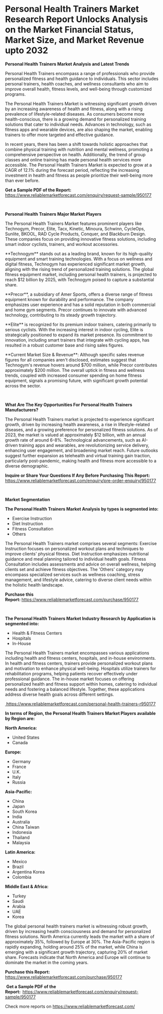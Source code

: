 <p><h1>Personal Health Trainers Market Research Report Unlocks Analysis on the Market Financial Status, Market Size, and Market Revenue upto 2032</h1></p><p><strong>Personal Health Trainers Market Analysis and Latest Trends</strong></p>
<p><p>Personal Health Trainers encompass a range of professionals who provide personalized fitness and health guidance to individuals. This sector includes personal trainers, health coaches, and wellness consultants who aim to improve overall health, fitness levels, and well-being through customized programs.</p><p>The Personal Health Trainers Market is witnessing significant growth driven by an increasing awareness of health and fitness, along with a rising prevalence of lifestyle-related diseases. As consumers become more health-conscious, there is a growing demand for personalized training solutions that cater to individual needs. Advances in technology, such as fitness apps and wearable devices, are also shaping the market, enabling trainers to offer more targeted and effective guidance.</p><p>In recent years, there has been a shift towards holistic approaches that combine physical training with nutrition and mental wellness, promoting a comprehensive perspective on health. Additionally, the trend of group classes and online training has made personal health services more accessible. The Personal Health Trainers Market is expected to grow at a CAGR of 12.1% during the forecast period, reflecting the increasing investment in health and fitness as people prioritize their well-being more than ever before.</p></p>
<p><strong>Get a Sample PDF of the Report:&nbsp;</strong> <a href="https://www.reliablemarketforecast.com/enquiry/request-sample/950177?utm_campaign=3216&utm_medium=2&utm_source=Github&utm_content=ia&utm_term=05032025&utm_id=personal-health-trainers">https://www.reliablemarketforecast.com/enquiry/request-sample/950177</a></p>
<p>&nbsp;</p>
<p><strong>Personal Health Trainers Major Market Players</strong></p>
<p><p>The Personal Health Trainers Market features prominent players like Technogym, Precor, Elite, Tacx, Kinetic, Minoura, Schwinn, CycleOps, Sunlite, BKOOL, RAD Cycle Products, Conquer, and Blackburn Design. These companies focus on providing innovative fitness solutions, including smart indoor cyclists, trainers, and workout accessories.</p><p>**Technogym** stands out as a leading brand, known for its high-quality equipment and smart training technologies. With a focus on wellness and digital fitness, Technogym has experienced significant market growth, aligning with the rising trend of personalized training solutions. The global fitness equipment market, including personal health trainers, is projected to reach $12 billion by 2025, with Technogym poised to capture a substantial share.</p><p>**Precor**, a subsidiary of Amer Sports, offers a diverse range of fitness equipment known for durability and performance. The company emphasizes user experience and has a solid reputation in both commercial and home gym segments. Precor continues to innovate with advanced technology, contributing to its steady growth trajectory.</p><p>**Elite** is recognized for its premium indoor trainers, catering primarily to serious cyclists. With the increasing interest in indoor cycling, Elite is strategically positioned to expand its market presence. Its commitment to innovation, including smart trainers that integrate with cycling apps, has resulted in a robust customer base and rising sales figures.</p><p>**Current Market Size & Revenue**: Although specific sales revenue figures for all companies aren't disclosed, estimates suggest that Technogym's revenue hovers around $700 million, while Precor contributes approximately $200 million. The overall uptick in fitness and wellness trends, coupled with increased consumer spending on home fitness equipment, signals a promising future, with significant growth potential across the sector.</p></p>
<p>&nbsp;</p>
<p><strong>What Are The Key Opportunities For Personal Health Trainers Manufacturers?</strong></p>
<p><p>The Personal Health Trainers market is projected to experience significant growth, driven by increasing health awareness, a rise in lifestyle-related diseases, and a growing preference for personalized fitness solutions. As of 2023, the market is valued at approximately $12 billion, with an annual growth rate of around 6-8%. Technological advancements, such as AI-driven training apps and wearables, are revolutionizing service delivery, enhancing user engagement, and broadening market reach. Future outlooks suggest further expansion as telehealth and virtual training gain traction, particularly post-pandemic, making health and fitness more accessible to a diverse demographic.</p></p>
<p><strong>Inquire or Share Your Questions If Any Before Purchasing This Report:</strong> <a href="https://www.reliablemarketforecast.com/enquiry/pre-order-enquiry/950177?utm_campaign=3216&utm_medium=2&utm_source=Github&utm_content=ia&utm_term=05032025&utm_id=personal-health-trainers">https://www.reliablemarketforecast.com/enquiry/pre-order-enquiry/950177</a></p>
<p>&nbsp;</p>
<p><strong>Market Segmentation</strong></p>
<p><strong>The Personal Health Trainers Market Analysis by types is segmented into:</strong></p>
<p><ul><li>Exercise Instruction</li><li>Diet Instruction</li><li>Fitness Consultation</li><li>Others</li></ul></p>
<p><p>The Personal Health Trainers market comprises several segments: Exercise Instruction focuses on personalized workout plans and techniques to improve clients' physical fitness. Diet Instruction emphasizes nutritional guidance and meal planning tailored to individual health goals. Fitness Consultation includes assessments and advice on overall wellness, helping clients set and achieve fitness objectives. The 'Others' category may encompass specialized services such as wellness coaching, stress management, and lifestyle advice, catering to diverse client needs within the holistic health landscape.</p></p>
<p><strong>Purchase this Report:&nbsp;</strong><a href="https://www.reliablemarketforecast.com/purchase/950177?utm_campaign=3216&utm_medium=2&utm_source=Github&utm_content=ia&utm_term=05032025&utm_id=personal-health-trainers">https://www.reliablemarketforecast.com/purchase/950177</a></p>
<p>&nbsp;</p>
<p><strong>The Personal Health Trainers Market Industry Research by Application is segmented into:</strong></p>
<p><ul><li>Health & Fitness Centers</li><li>Hospitals</li><li>In-House</li></ul></p>
<p><p>The Personal Health Trainers market encompasses various applications including health and fitness centers, hospitals, and in-house environments. In health and fitness centers, trainers provide personalized workout plans and motivation to enhance physical well-being. Hospitals utilize trainers for rehabilitation programs, helping patients recover effectively under professional guidance. The in-house market focuses on offering personalized health and fitness support within homes, catering to individual needs and fostering a balanced lifestyle. Together, these applications address diverse health goals across different settings.</p></p>
<p><a href="https://www.reliablemarketforecast.com/personal-health-trainers-r950177?utm_campaign=3216&utm_medium=2&utm_source=Github&utm_content=ia&utm_term=05032025&utm_id=personal-health-trainers">&nbsp;https://www.reliablemarketforecast.com/personal-health-trainers-r950177</a></p>
<p><strong>In terms of Region, the Personal Health Trainers Market Players available by Region are:</strong></p>
<p>
    <p> <strong> North America: </strong>
        <ul>
            <li>United States</li>
            <li>Canada</li>
        </ul>
        </p> 
    <p> <strong> Europe: </strong>
        <ul>
            <li>Germany</li>
            <li>France</li>
            <li>U.K.</li>
            <li>Italy</li>
            <li>Russia</li>
        </ul>
        </p> 
    <p> <strong> Asia-Pacific: </strong>
        <ul>
            <li>China</li>
            <li>Japan</li>
            <li>South Korea</li>
            <li>India</li>
            <li>Australia</li>
            <li>China Taiwan</li>
            <li>Indonesia</li>
            <li>Thailand</li>
            <li>Malaysia</li>
        </ul>
        </p> 
    <p> <strong> Latin America: </strong>
        <ul>
            <li>Mexico</li>
            <li>Brazil</li>
            <li>Argentina Korea</li>
            <li>Colombia</li>
        </ul>
        </p> 
    <p> <strong> Middle East & Africa: </strong>
        <ul>
            <li>Turkey</li>
            <li>Saudi</li>
            <li>Arabia</li>
            <li>UAE</li>
            <li>Korea</li>
        </ul>
    </p>
    </p>
<p><p>The global personal health trainers market is witnessing robust growth, driven by increasing health consciousness and demand for personalized fitness solutions. North America currently leads the market with a share of approximately 35%, followed by Europe at 30%. The Asia-Pacific region is rapidly expanding, holding around 25% of the market, while China is emerging with a significant growth trajectory, capturing 20% of market share. Forecasts indicate that North America and Europe will continue to dominate the market in the coming years.</p></p>
<p><strong>Purchase this Report: </strong><a href="https://www.reliablemarketforecast.com/purchase/950177?utm_campaign=3216&utm_medium=2&utm_source=Github&utm_content=ia&utm_term=05032025&utm_id=personal-health-trainers">https://www.reliablemarketforecast.com/purchase/950177</a></p>
<p>&nbsp;<strong>Get a Sample PDF of the Report:&nbsp;&nbsp;</strong><a href="https://www.reliablemarketforecast.com/enquiry/request-sample/950177?utm_campaign=3216&utm_medium=2&utm_source=Github&utm_content=ia&utm_term=05032025&utm_id=personal-health-trainers">https://www.reliablemarketforecast.com/enquiry/request-sample/950177</a></p>
<p><strong></strong></p>
<p>Check more reports on <a href="https://www.reliablemarketforecast.com/?utm_campaign=3216&utm_medium=2&utm_source=Github&utm_content=ia&utm_term=05032025&utm_id=personal-health-trainers">https://www.reliablemarketforecast.com/</a></p>